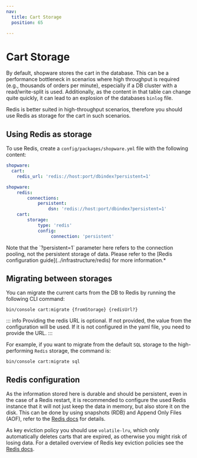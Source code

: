 ```yaml
---
nav:
  title: Cart Storage
  position: 65

---
```


# Cart Storage

By default, shopware stores the cart in the database. This can be a performance bottleneck in scenarios where high throughput is required (e.g., thousands of orders per minute), especially if a DB cluster with a read/write-split is used.
Additionally, as the content in that table can change quite quickly, it can lead to an explosion of the databases `binlog` file.

Redis is better suited in high-throughput scenarios, therefore you should use Redis as storage for the cart in such scenarios.

## Using Redis as storage

To use Redis, create a `config/packages/shopware.yml` file with the following content:

<Tabs>
<Tab title="Before v6.6.8.0">

```yaml
shopware:
  cart:
    redis_url: 'redis://host:port/dbindex?persistent=1'
```
</Tab>

<Tab title="Since v6.6.8.0">

```yaml
shopware:
    redis:
        connections:
            persistent:
                dsn: 'redis://host:port/dbindex?persistent=1'
    cart:
        storage:
            type: 'redis'
            config:
                 connection: 'persistent'
```
</Tab>
</Tabs>
Note that the `?persistent=1` parameter here refers to the connection pooling, not the persistent storage of data. Please refer to the [Redis configuration guide](../infrastructure/redis) for more information.*

## Migrating between storages

You can migrate the current carts from the DB to Redis by running the following CLI command:

```shell
bin/console cart:migrate {fromStorage} {redisUrl?}
```

::: info
Providing the redis URL is optional. If not provided, the value from the configuration will be used. If it is not configured in the yaml file, you need to provide the URL.
:::

For example, if you want to migrate from the default `SQL` storage to the high-performing `Redis` storage, the command is:

```shell
bin/console cart:migrate sql
```

## Redis configuration

As the information stored here is durable and should be persistent, even in the case of a Redis restart, it is recommended to configure the used Redis instance that it will not just keep the data in memory, but also store it on the disk. This can be done by using snapshots (RDB) and Append Only Files (AOF), refer to the [Redis docs](https://redis.io/docs/latest/operate/oss_and_stack/management/persistence/) for details.

As key eviction policy you should use `volatile-lru`, which only automatically deletes carts that are expired, as otherwise you might risk of losing data. For a detailed overview of Redis key eviction policies see the [Redis docs](https://redis.io/docs/latest/develop/reference/eviction/).